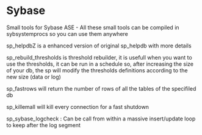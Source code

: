 # Sybase
Small tools for Sybase ASE - All these small tools can be compiled in sybsystemprocs so you can use them anywhere

sp_helpdbZ is a enhanced version of original sp_helpdb with more details

sp_rebuild_thresholds is threshold rebuilder, it is usefull when you want to use the thresholds, it can be run in a schedule so, after increasing the size of your db,
the sp will modify the thresholds definitions according to the new size (data or log)

sp_fastrows will return the number of rows of all the tables of the specifiled db 

sp_killemall will kill every connection for a fast shutdown

sp_sybase_logcheck : Can be call from within a massive insert/update loop to keep after the log segment



